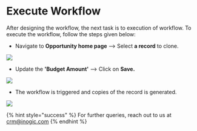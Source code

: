 # Execute Workflow

After designing the workflow, the next task is to execution of workflow. To execute the workflow, follow the steps given below:

* Navigate to **Opportunity home page** --> Select **a record** to clone.

![](../../../../.gitbook/assets/Workflow\_11.1.png)

* Update the **'Budget Amount'** --> Click on **Save.**

![](../../../../.gitbook/assets/Workflow\_12.1png.png)

* The workflow is triggered and copies of the record is generated.

![](../../../../.gitbook/assets/Workflow\_13.png)

{% hint style="success" %}
For further queries, reach out to us at [crm@inogic.com](mailto:crm@inogic.com)
{% endhint %}
